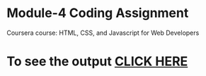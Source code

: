 

# Module-4 Coding Assignment

Coursera course: HTML, CSS, and Javascript for Web Developers

# To see the output [CLICK HERE](https://rawcdn.githack.com/patil98priyanka/HTML-CSS-JAVASCRIPT/b5c9831f0afd7aef15ab05e9abf5835662b67583/Assignments/Module_4/index.html)

